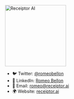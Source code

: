 <img src="http://receiptor.ai/logos/receiptor-black.svg" alt="Receiptor AI" width="200"/>

- 🐦 Twitter: [@romeobellon](https://twitter.com/romeobellon)
- 💼 LinkedIn: [Romeo Bellon](https://linkedin.com/in/romeobellon)
- 📧 Email: romeo@receiptor.ai
- 🌍 Website: [receiptor.ai](https://receiptor.ai)
